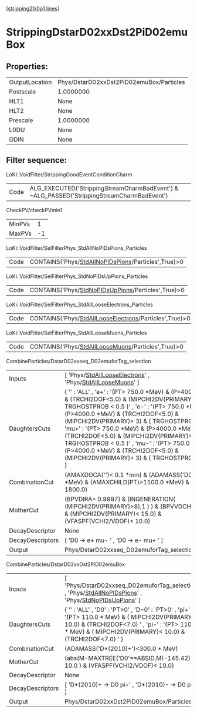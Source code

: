 [[stripping21r0p1 lines]](./stripping21r0p1-index)

# StrippingDstarD02xxDst2PiD02emuBox

## Properties:

|                |                                          |
|----------------|------------------------------------------|
| OutputLocation | Phys/DstarD02xxDst2PiD02emuBox/Particles |
| Postscale      | 1.0000000                                |
| HLT1           | None                                     |
| HLT2           | None                                     |
| Prescale       | 1.0000000                                |
| L0DU           | None                                     |
| ODIN           | None                                     |

## Filter sequence:

LoKi::VoidFilter/StrippingGoodEventConditionCharm

|      |                                                                                            |
|------|--------------------------------------------------------------------------------------------|
| Code | ALG_EXECUTED('StrippingStreamCharmBadEvent') & ~ALG_PASSED('StrippingStreamCharmBadEvent') |

CheckPV/checkPVmin1

|        |     |
|--------|-----|
| MinPVs | 1   |
| MaxPVs | -1  |

LoKi::VoidFilter/SelFilterPhys_StdAllNoPIDsPions_Particles

|      |                                                                                                             |
|------|-------------------------------------------------------------------------------------------------------------|
| Code | CONTAINS('Phys/[StdAllNoPIDsPions](./stripping21r0p1-commonparticles-stdallnopidspions)/Particles',True)\>0 |

LoKi::VoidFilter/SelFilterPhys_StdNoPIDsUpPions_Particles

|      |                                                                                                           |
|------|-----------------------------------------------------------------------------------------------------------|
| Code | CONTAINS('Phys/[StdNoPIDsUpPions](./stripping21r0p1-commonparticles-stdnopidsuppions)/Particles',True)\>0 |

LoKi::VoidFilter/SelFilterPhys_StdAllLooseElectrons_Particles

|      |                                                                                                                   |
|------|-------------------------------------------------------------------------------------------------------------------|
| Code | CONTAINS('Phys/[StdAllLooseElectrons](./stripping21r0p1-commonparticles-stdalllooseelectrons)/Particles',True)\>0 |

LoKi::VoidFilter/SelFilterPhys_StdAllLooseMuons_Particles

|      |                                                                                                           |
|------|-----------------------------------------------------------------------------------------------------------|
| Code | CONTAINS('Phys/[StdAllLooseMuons](./stripping21r0p1-commonparticles-stdallloosemuons)/Particles',True)\>0 |

CombineParticles/DstarD02xxseq_D02emuforTag_selection

|                  |                                                                                                                                                                                                                                                                                                                                                                                                                                                                                                                      |
|------------------|----------------------------------------------------------------------------------------------------------------------------------------------------------------------------------------------------------------------------------------------------------------------------------------------------------------------------------------------------------------------------------------------------------------------------------------------------------------------------------------------------------------------|
| Inputs           | [ 'Phys/[StdAllLooseElectrons](./stripping21r0p1-commonparticles-stdalllooseelectrons)' , 'Phys/[StdAllLooseMuons](./stripping21r0p1-commonparticles-stdallloosemuons)' ]                                                                                                                                                                                                                                                                                                                                          |
| DaughtersCuts    | { '' : 'ALL' , 'e+' : '(PT\> 750.0 \*MeV) & (P\>4000.0 \*MeV) & (TRCHI2DOF\<5.0) & (MIPCHI2DV(PRIMARY)\> 3) & ( TRGHOSTPROB \< 0.5 )' , 'e-' : '(PT\> 750.0 \*MeV) & (P\>4000.0 \*MeV) & (TRCHI2DOF\<5.0) & (MIPCHI2DV(PRIMARY)\> 3) & ( TRGHOSTPROB \< 0.5 )' , 'mu+' : '(PT\> 750.0 \*MeV) & (P\>4000.0 \*MeV) & (TRCHI2DOF\<5.0) & (MIPCHI2DV(PRIMARY)\> 3) & ( TRGHOSTPROB \< 0.5 )' , 'mu-' : '(PT\> 750.0 \*MeV) & (P\>4000.0 \*MeV) & (TRCHI2DOF\<5.0) & (MIPCHI2DV(PRIMARY)\> 3) & ( TRGHOSTPROB \< 0.5 )' } |
| CombinationCut   | (AMAXDOCA('')\< 0.1 \*mm) & (ADAMASS('D0')\< 300 \*MeV) & (AMAXCHILD(PT)\>1100.0 \*MeV) & (APT\> 1800.0)                                                                                                                                                                                                                                                                                                                                                                                                             |
| MotherCut        | (BPVDIRA\> 0.9997) & (INGENERATION( (MIPCHI2DV(PRIMARY)\>8),1 ) ) & (BPVVDCHI2\> 20.0) & (MIPCHI2DV(PRIMARY)\< 15.0) & (VFASPF(VCHI2/VDOF)\< 10.0)                                                                                                                                                                                                                                                                                                                                                                   |
| DecayDescriptor  | None                                                                                                                                                                                                                                                                                                                                                                                                                                                                                                                 |
| DecayDescriptors | [ 'D0 -\> e+ mu- ' , 'D0 -\> e- mu+ ' ]                                                                                                                                                                                                                                                                                                                                                                                                                                                                            |
| Output           | Phys/DstarD02xxseq_D02emuforTag_selection/Particles                                                                                                                                                                                                                                                                                                                                                                                                                                                                  |

CombineParticles/DstarD02xxDst2PiD02emuBox

|                  |                                                                                                                                                                                                                         |
|------------------|-------------------------------------------------------------------------------------------------------------------------------------------------------------------------------------------------------------------------|
| Inputs           | [ 'Phys/DstarD02xxseq_D02emuforTag_selection' , 'Phys/[StdAllNoPIDsPions](./stripping21r0p1-commonparticles-stdallnopidspions)' , 'Phys/[StdNoPIDsUpPions](./stripping21r0p1-commonparticles-stdnopidsuppions)' ]     |
| DaughtersCuts    | { '' : 'ALL' , 'D0' : 'PT\>0' , 'D~0' : 'PT\>0' , 'pi+' : '(PT\> 110.0 \* MeV) & ( MIPCHI2DV(PRIMARY)\< 10.0) & (TRCHI2DOF\<7.0) ' , 'pi-' : '(PT\> 110.0 \* MeV) & ( MIPCHI2DV(PRIMARY)\< 10.0) & (TRCHI2DOF\<7.0) ' } |
| CombinationCut   | (ADAMASS('D\*(2010)+')\<300.0 \* MeV)                                                                                                                                                                                   |
| MotherCut        | (abs(M-MAXTREE('D0'==ABSID,M)-145.42) \< 10.0 ) & (VFASPF(VCHI2/VDOF)\< 10.0)                                                                                                                                           |
| DecayDescriptor  | None                                                                                                                                                                                                                    |
| DecayDescriptors | [ 'D\*(2010)+ -\> D0 pi+' , 'D\*(2010)- -\> D0 pi-' ]                                                                                                                                                                 |
| Output           | Phys/DstarD02xxDst2PiD02emuBox/Particles                                                                                                                                                                                |
